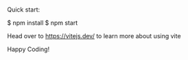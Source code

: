 # 

Quick start:

$ npm install
$ npm start


Head over to https://vitejs.dev/ to learn more about using vite


Happy Coding!
